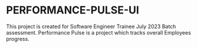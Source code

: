 # PERFORMANCE-PULSE-UI
This project is created for Software Engineer Trainee July 2023 Batch assessment. Performance Pulse is a project which tracks overall Employees progress.
